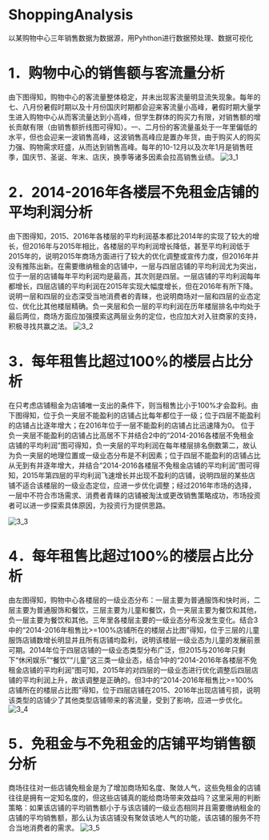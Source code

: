 # ShoppingAnalysis
以某购物中心三年销售数据为数据源，用Pyhthon进行数据预处理、数据可视化

# 1．购物中心的销售额与客流量分析
由下图得知，购物中心的客流量整体稳定，并未出现客流量明显流失现象。每年的七、八月份暑假时期以及十月份国庆时期都会迎来客流量小高峰，暑假时期大量学生进入购物中心从而客流量达到小高峰，但学生群体的购买力有限，对销售额的增长贡献有限（由销售额折线图可得知）。一、二月份的客流量虽处于一年里偏低的水平，但也会迎来一波销售高峰，这波销售高峰应是置办年货，由于购买人的购买力强、购物需求旺盛，从而达到销售高峰。每年的10-12月以及次年1月是销售旺季，国庆节、圣诞、年末、店庆，换季等诸多因素会拉高销售业绩。
![3_1](https://user-images.githubusercontent.com/106458142/224952955-86fbafe0-d4d7-4e6f-a3b8-4682487071b9.jpg)

# 2．2014-2016年各楼层不免租金店铺的平均利润分析
由下图得知，2015、2016年各楼层的平均利润基本都比2014年的实现了较大的增长，但2016年与2015年相比，各楼层的平均利润增长降低，甚至平均利润低于2015年的，说明2015年商场方面进行了较大的优化调整或宣传力度，但2016年并没有推陈出新。在需要缴纳租金的店铺中，一层与四层店铺的平均利润尤为突出，位于一层的店铺每年平均利润均是最高，其次则是四层。一层店铺的平均利润每年都增长，四层店铺的平均利润在2015年实现大幅度增长，但在2016年有所下降。说明一层和四层的业态深受当地消费者的青睐，也说明商场对一层和四层的业态定位、优化比其他楼层精确。负一夹层和负一层的平均利润在历年楼层排名中均处于最后两位，商场方面应加强摸索这两层业务的定位，也应加大对入驻商家的支持，积极寻找共赢之法。
![3_2](https://user-images.githubusercontent.com/106458142/224953059-dcc245f3-add0-4d1a-85fe-1e6de9d5edaa.jpg)
 
# 3．每年租售比超过100%的楼层占比分析
在只考虑店铺租金为店铺唯一支出的条件下，则当租售比小于100%才会盈利。由下图得知，位于负一夹层不能盈利的店铺占比每年都位于一级；位于四层不能盈利的店铺占比逐年增大；在2016年位于一层不能盈利的店铺占比迅速降为0。
位于负一夹层不能盈利的店铺占比高居不下并结合2中的“2014-2016各楼层不免租金店铺的平均利润”图可得知，负一夹层的平均利润在每年楼层排名倒数第二，故认为负一夹层的地理位置或一级业态分布是不利因素；位于四层不能盈利的店铺占比从无到有并逐年增大，并结合“2014-2016各楼层不免租金店铺的平均利润”图可得知，2015年第四层的平均利润飞速增长并出现不盈利的店铺，说明四层的某些店铺不适合该楼层的一级业态定位，应进一步优化调整；经过2016年市场的选择，一层中不符合市场需求、消费者青睐的店铺被淘汰或更改销售策略成功，市场投资者可以进一步探索具体原因，为投资行为提供思路。

![3_3](https://user-images.githubusercontent.com/106458142/224953103-60a11123-bcba-4047-b3a2-aed9e1ec0619.jpg)
 
# 4．每年租售比超过100%的楼层占比分析
由左图得知，购物中心各楼层的一级业态分布：一层主要为普通服饰和快时尚，二层主要为普通服饰和餐饮，三层主要为儿童和餐饮，负一夹层主要为餐饮和其他，负一层主要为餐饮和其他。三年里各楼层主要的一级业态分布没发生变化。结合3中的“2014-2016年租售比>=100%店铺所在的楼层占比图”得知，位于三层的儿童服饰店铺数增长明显并且所有店铺均盈利，说明该楼层一级业态为儿童的发展前景可期。2014年位于四层店铺的一级业态类型分布广泛，但2015与2016年只剩下“休闲娱乐”“餐饮”“儿童”这三类一级业态，结合1中的“2014-2016年各楼层不免租金店铺的平均利润”图可知，2015年的对四层的一级业态进行优化调整后四层店铺的平均利润上升，故该调整是正确的。但3中的“2014-2016年租售比>=100%店铺所在的楼层占比图”得知，位于四层店铺在2015、2016年出现店铺亏损，说明该类型的店铺少了其他类型店铺带来的客流量，受到了影响，应进一步优化。
![3_4](https://user-images.githubusercontent.com/106458142/224953190-c2b71d09-70f3-4cdd-9bec-062b8100b51c.jpg)
 
# 5．免租金与不免租金的店铺平均销售额分析
商场往往对一些店铺免租金是为了增加商场知名度、聚敛人气，这些免租金的店铺往往是拥有一定知名度的，但这些店铺真的能给商场带来效益吗？这里采用的判断策略：如果该店铺的平均销售额小于与该店铺的一级业态相同并且需要缴纳租金的店铺的平均销售额，那么认为该店铺没有聚敛该地人气的功能，该店铺的服务不符合当地消费者的需求。
 ![3_5](https://user-images.githubusercontent.com/106458142/224953221-58c5c014-36f3-4789-963e-415a12b9607f.jpg)
